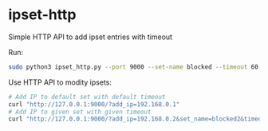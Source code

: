 # ipset-http
Simple HTTP API to add ipset entries with timeout

Run:

```bash
sudo python3 ipset_http.py --port 9000 --set-name blocked --timeout 60 --whitelist 127.0.0.0/8,172.16.30.0/24
```

Use HTTP API to modity ipsets:

```bash
# Add IP to default set with default timeout
curl "http://127.0.0.1:9000/?add_ip=192.168.0.1"
# Add IP to given set with given timeout
curl "http://127.0.0.1:9000/?add_ip=192.168.0.2&set_name=blocked2&timeout=180"
```
